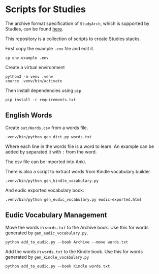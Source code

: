 # Scripts for Studies

The archive format specification of `StudyArch`, which is supported by
Studies, can be found [here](http://www.studiesapp.com/studyarch/).

This repository is a collection of scripts to create Studies stacks.

First copy the example `.env` file and edit it.

    cp env.example .env

Create a virtual environment

    python3 -m venv .venv
    source .venv/bin/activate

Then install dependencies using `pip`

    pip install -r requirements.txt

## English Words

Create `out/Words.csv` from a words file.

    .venv/bin/python gen_dict.py words.txt

Where each line in the words file is a word to learn. An example can be added
by separated it with `:` from the word.

The csv file can be imported into Anki.

There is also a script to extract words from Kindle vocabulary builder

    .venv/bin/python gen_kindle_vocabulary.py

And eudic exported vocabulary book:

    .venv/bin/python gen_eudic_vocabulary.py eudic-exported.html

## Eudic Vocabulary Management

Move the words in `words.txt` to the Archive book. Use this for words generated by `gen_eudic_vocabulary.py`.

    python add_to_eudic.py --book Archive --move words.txt

Add the words in `words.txt` to the Kindle book. Use this for words generated by `gen_kindle_vocabulary.py`

    python add_to_eudic.py --book Kindle words.txt
